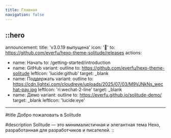 ```yaml
---
title: Главная
navigation: false
---
```


::hero
---
announcement:
  title: 'v3.0.19 выпущена'
  icon: '🎉'
  to: https://github.com/everfu/hexo-theme-solitude/releases
actions:
- name: Начать
  to: /getting-started/introduction
- name: GitHub
  variant: outline
  to: https://github.com/everfu/hexo-theme-solitude
  leftIcon: 'lucide:github'
  target: _blank
- name: Поддержать
  variant: outline
  to: https://cdn.lightxi.com/cloudreve/uploads/2025/07/03/M9VJNkNs_wechat-pay.jpg
  leftIcon: 'ri:wechat-2-line'
  target: _blank
- name: Демо
  variant: outline
  to: https://everfu.github.io/solitude-demo/
  target: _blank
  leftIcon: 'lucide:eye'
---

#title
Добро пожаловать в Solitude

#description
Solitude — это минималистичная и элегантная тема Hexo, разработанная для разработчиков и писателей.
::